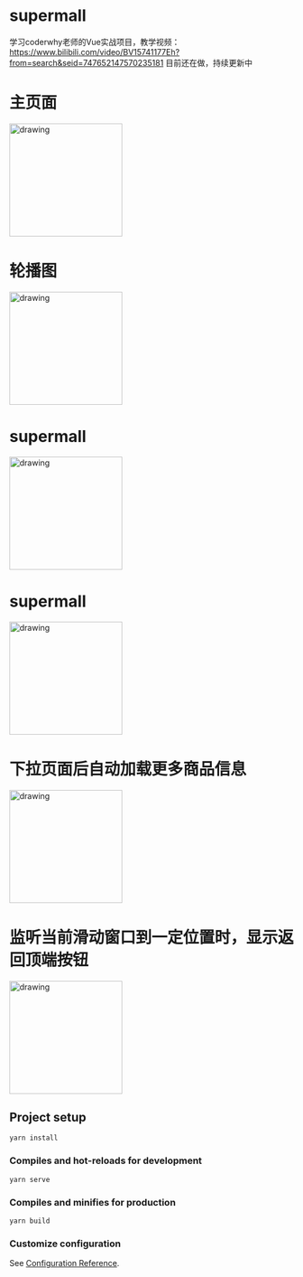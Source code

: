 # supermall
学习coderwhy老师的Vue实战项目，教学视频：https://www.bilibili.com/video/BV15741177Eh?from=search&seid=747652147570235181
目前还在做，持续更新中
# 主页面
<img src="https://github.com/humwyd/supermall/blob/master/img/01.png" alt="drawing" width="200"/>

# 轮播图
<img src="https://github.com/humwyd/supermall/blob/master/img/02.png" alt="drawing" width="200"/>

# supermall
<img src="https://github.com/humwyd/supermall/blob/master/img/03.png" alt="drawing" width="200"/>

# supermall
<img src="https://github.com/humwyd/supermall/blob/master/img/04.png" alt="drawing" width="200"/>

# 下拉页面后自动加载更多商品信息
<img src="https://github.com/humwyd/supermall/blob/master/img/05.png" alt="drawing" width="200"/>

# 监听当前滑动窗口到一定位置时，显示返回顶端按钮
<img src="https://github.com/humwyd/supermall/blob/master/img/06.png" alt="drawing" width="200"/>


## Project setup
```
yarn install
```

### Compiles and hot-reloads for development
```
yarn serve
```

### Compiles and minifies for production
```
yarn build
```

### Customize configuration
See [Configuration Reference](https://cli.vuejs.org/config/).
